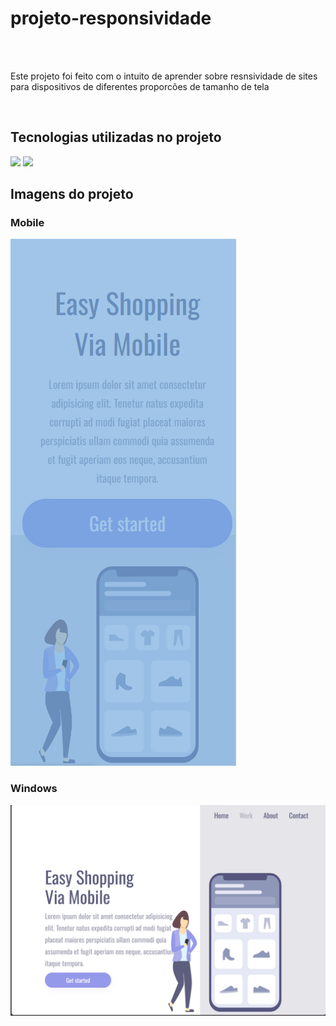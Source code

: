 <h1>projeto-responsividade</h1>
<br>
<br>
<p>Este projeto foi feito com o intuito de aprender sobre resnsividade de sites para dispositivos de diferentes proporcões de tamanho de tela</p>
<br>
<h2>Tecnologias utilizadas no projeto</h2>
<img src="https://img.shields.io/badge/HTML5-E34F26?style=for-the-badge&logo=html5&logoColor=white">
<img src="https://img.shields.io/badge/CSS3-1572B6?style=for-the-badge&logo=css3&logoColor=white">
<br>
<h2>Imagens do projeto</h2>
<h3>Mobile</h3><img src="https://github.com/047juniorr/projeto-responsividade/blob/main/img/Mobile.png">
<h3>Windows</h3><img src="https://github.com/047juniorr/projeto-responsividade/blob/main/img/Windows.png">
